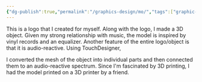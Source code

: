```yaml
---
{"dg-publish":true,"permalink":"/graphics-design/mo/","tags":["graphic-design"]}
---
```


This is a logo that I created for myself. Along with the logo, I made  a 3D object. Given my strong relationship with music, the model is inspired by vinyl records and an equalizer. Another feature of the entire logo/object is that it is audio-reactive. Using TouchDesigner,  

I converted the mesh of the object into individual parts and then connected them to an audio-reactive spectrum.  Since I'm fascinated by 3D printing, I had the model printed on  a 3D 
printer by a friend.